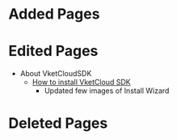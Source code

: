 # Added Pages

# Edited Pages
- About VketCloudSDK
    - [How to install VketCloud SDK](https://vrhikky.github.io/VketCloudSDK_Documents/9.8/AboutVketCloudSDK/SetupSDK_external.html)
        - Updated few images of Install Wizard
# Deleted Pages
